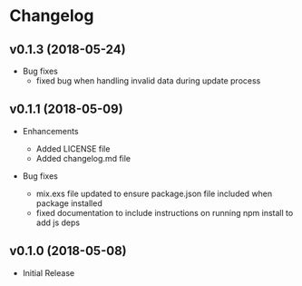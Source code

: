 # Changelog

## v0.1.3 (2018-05-24)

* Bug fixes
  * fixed bug when handling invalid data during update process

## v0.1.1 (2018-05-09)

* Enhancements
  * Added LICENSE file
  * Added changelog.md file

* Bug fixes
  * mix.exs file updated to ensure package.json file included when package installed
  * fixed documentation to include instructions on running npm install to add js deps

## v0.1.0 (2018-05-08)

* Initial Release
